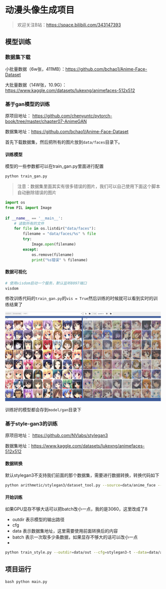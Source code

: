 # 动漫头像生成项目
> 欢迎关注B站：https://space.bilibili.com/343147393

## 模型训练

### 数据集下载
小批量数据（6w张，411MB）：https://github.com/bchao1/Anime-Face-Dataset

大批量数据（14W张，10.9G）：https://www.kaggle.com/datasets/lukexng/animefaces-512x512

### 基于gan模型的训练
原项目地址： https://github.com/chenyuntc/pytorch-book/tree/master/chapter07-AnimeGAN

数据集地址：https://github.com/bchao1/Anime-Face-Dataset

首先下载数据集，然后把所有的图片放到`data/faces`目录下。

#### 训练模型

模型的一些参数都可以在train_gan.py里面进行配置

```bash
python train_gan.py
```
> 注意：数据集里面其实有很多错误的图片，我们可以自己使用下面这个脚本自动删除错误的图片
```python
import os
from PIL import Image

if __name__ == '__main__':
    # 读取所有的文件
    for file in os.listdir("data/faces"):
        filename = "data/faces/%s" % file
        try:
            Image.open(filename)
        except:
            os.remove(filename)
            print("%s错误" % filename)
```

#### 数据可视化
```bash
# 使用visdom启动一个服务，默认监听8097端口
visdom
```
修改训练代码的`train_gan.py`的`vis = True`然后训练的时候就可以看到实时的训练结果了

![](.readme_images/bedf05c5.png)

训练好的模型都会存到`model/gan`目录下

### 基于style-gan3的训练
原项目地址： https://github.com/NVlabs/stylegan3

数据集地址：https://www.kaggle.com/datasets/lukexng/animefaces-512x512

#### 数据转换
默认stylegan3不支持我们前面的那个数据集，需要进行数据转换，转换代码如下
```bash
python arithmetic/stylegan3/dataset_tool.py --source=data/anime_face --dest=data/animation.zip
```

#### 开始训练
如果GPU显存不够大话可以把batch改小一点，我的是3060，这里改成了8
- outdir 表示模型的输出路径
- cfg
- data 表示数据集地址，这里需要使用前面转换后的内容
- batch 表示一次取多少条数据，如果显存不够大的话可以改小一点
- 
```bash
python train_style.py --outdir=data/out --cfg=stylegan3-t --data=data/animation.zip --gpus=1 --batch=8 --gamma=8.2 --mirror=1
```

## 项目运行
``bash
python main.py
``
